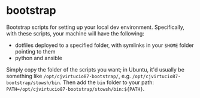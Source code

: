 # bootstrap

Bootstrap scripts for setting up your local dev environment. Specifically, with these scripts, your machine will have the following:

* dotfiles deployed to a specified folder, with symlinks in your `$HOME` folder pointing to them
* python and ansible

Simply copy the folder of the scripts you want; in Ubuntu, it'd usually be something like `/opt/cjvirtucio87-bootstrap/`, e.g. `/opt/cjvirtucio87-bootstrap/stowsh/bin`. Then add the `bin` folder to your path: `PATH=/opt/cjvirtucio87-bootstrap/stowsh/bin:${PATH}`.

